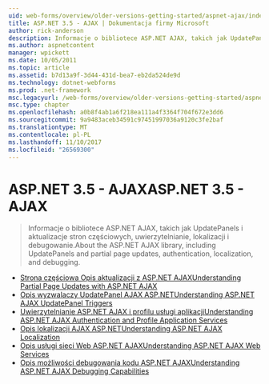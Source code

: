 ```yaml
---
uid: web-forms/overview/older-versions-getting-started/aspnet-ajax/index
title: ASP.NET 3.5 - AJAX | Dokumentacja firmy Microsoft
author: rick-anderson
description: Informacje o bibliotece ASP.NET AJAX, takich jak UpdatePanels i aktualizacje stron częściowych, uwierzytelnianie, lokalizacji i debugowanie.
ms.author: aspnetcontent
manager: wpickett
ms.date: 10/05/2011
ms.topic: article
ms.assetid: b7d13a9f-3d44-431d-bea7-eb2da524de9d
ms.technology: dotnet-webforms
ms.prod: .net-framework
msc.legacyurl: /web-forms/overview/older-versions-getting-started/aspnet-ajax
msc.type: chapter
ms.openlocfilehash: a0b8f4ab1a6f218ea111a4f3364f704f672e3dd6
ms.sourcegitcommit: 9a9483aceb34591c97451997036a9120c3fe2baf
ms.translationtype: MT
ms.contentlocale: pl-PL
ms.lasthandoff: 11/10/2017
ms.locfileid: "26569300"
---
```

<a name="aspnet-35---ajax"></a><span data-ttu-id="e1bab-103">ASP.NET 3.5 - AJAX</span><span class="sxs-lookup"><span data-stu-id="e1bab-103">ASP.NET 3.5 - AJAX</span></span>
====================
> <span data-ttu-id="e1bab-104">Informacje o bibliotece ASP.NET AJAX, takich jak UpdatePanels i aktualizacje stron częściowych, uwierzytelnianie, lokalizacji i debugowanie.</span><span class="sxs-lookup"><span data-stu-id="e1bab-104">About the ASP.NET AJAX library, including UpdatePanels and partial page updates, authentication, localization, and debugging.</span></span>


- [<span data-ttu-id="e1bab-105">Strona częściowa Opis aktualizacji z ASP.NET AJAX</span><span class="sxs-lookup"><span data-stu-id="e1bab-105">Understanding Partial Page Updates with ASP.NET AJAX</span></span>](understanding-partial-page-updates-with-asp-net-ajax.md)
- [<span data-ttu-id="e1bab-106">Opis wyzwalaczy UpdatePanel AJAX ASP.NET</span><span class="sxs-lookup"><span data-stu-id="e1bab-106">Understanding ASP.NET AJAX UpdatePanel Triggers</span></span>](understanding-asp-net-ajax-updatepanel-triggers.md)
- [<span data-ttu-id="e1bab-107">Uwierzytelnianie ASP.NET AJAX i profilu usługi aplikacji</span><span class="sxs-lookup"><span data-stu-id="e1bab-107">Understanding ASP.NET AJAX Authentication and Profile Application Services</span></span>](understanding-asp-net-ajax-authentication-and-profile-application-services.md)
- [<span data-ttu-id="e1bab-108">Opis lokalizacji AJAX ASP.NET</span><span class="sxs-lookup"><span data-stu-id="e1bab-108">Understanding ASP.NET AJAX Localization</span></span>](understanding-asp-net-ajax-localization.md)
- [<span data-ttu-id="e1bab-109">Opis usługi sieci Web ASP.NET AJAX</span><span class="sxs-lookup"><span data-stu-id="e1bab-109">Understanding ASP.NET AJAX Web Services</span></span>](understanding-asp-net-ajax-web-services.md)
- [<span data-ttu-id="e1bab-110">Opis możliwości debugowania kodu ASP.NET AJAX</span><span class="sxs-lookup"><span data-stu-id="e1bab-110">Understanding ASP.NET AJAX Debugging Capabilities</span></span>](understanding-asp-net-ajax-debugging-capabilities.md)
